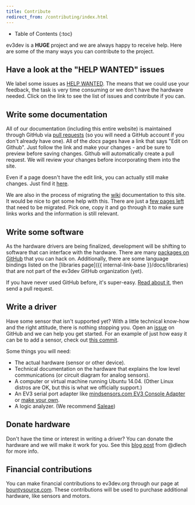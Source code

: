 ```yaml
---
title: Contribute
redirect_from: /contributing/index.html
---
```


* Table of Contents
{:toc}

ev3dev is a **HUGE** project and we are always happy to receive help.
Here are some of the many ways you can contribute to the project.

## Have a look at the "HELP WANTED" issues

We label some issues as [HELP WANTED](https://github.com/ev3dev/ev3dev/labels/HELP%20WANTED).
The means that we could use your feedback, the task is very time consuming or we don't have
the hardware needed. Click on the link to see the list of issues and contribute if you can.

## Write some documentation

All of our documentation (including this entire website) is maintained through
GitHub via [pull requests] (so you will need a GitHub account if you don't
already have one). All of the *docs* pages have a link that says "Edit on
Github". Just follow the link and make your changes - and be sure to preview
before saving changes. Github will automatically create a pull request. We will
review your changes before incorporating them into the site.

Even if a page doesn't have the edit link, you can actually still make changes.
Just find it [here][this-website].

We are also in the process of migrating the [wiki] documentation to this site.
It would be nice to get some help with this. There are just a [few pages left](https://github.com/ev3dev/ev3dev/issues/153#issuecomment-93602107)
that need to be migrated. Pick one, copy it and go through it to make sure
links works and the information is still relevant.

## Write some software

As the hardware drivers are being finalized, development will be shifting to
software that can interface with the hardware. There are many [packages on
GitHub][ev3dev-github-org] that you can hack on. Additionally, there are some
language bindings listed on the [libraries page]({{ internal-link-base }}/docs/libraries) that are not part of the ev3dev
GitHub organization (yet).

If you have never used GitHub before, it's super-easy. [Read about it][GitHub Help],
then send a pull request.

## Write a driver

Have some sensor that isn't supported yet? With a little technical know-how
and the right attitude, there is nothing stopping you. Open an [issue] on
GitHub and we can help you get started. For an example of just how easy it
can be to add a sensor, check out [this commit][ms-angle-sensor-commit].

Some things you will need:

* The actual hardware (sensor or other device).
* Technical documentation on the hardware that explains the low level
  communications (or circuit diagram for analog sensors).
* A computer or virtual machine running Ubuntu 14.04. (Other Linux distros are
  OK, but this is what we officially support.)
* An EV3 serial port adapter like [mindsensors.com EV3 Console Adapter] or
  [make your own][ev3-creating-a-console-cable].
* A logic analyzer. (We recommend [Saleae])


## Donate hardware

Don't have the time or interest in writing a driver? You can donate the
hardware and we will make it work for you. See this
[blog post][will-work-for-sensors] from @dlech for more info.

## Financial contributions

You can make financial contributions to ev3dev.org through our page at [bountysource.com].
These contributions will be used to purchase additional hardware, like sensors and motors.

[pull requests]: https://help.github.com/articles/using-pull-requests
[wiki]: https://github.com/ev3dev/ev3dev/wiki
[contribute-to-wiki]: https://github.com/ev3dev/ev3dev/wiki/How-to-Contribute-to-This-Wiki
[this-website]: https://github.com/ev3dev/ev3dev.github.io
[GitHub Help]: https://help.github.com/
[mindsensors.com EV3 Console Adapter]: http://mindsensors.com/index.php?module=pagemaster&PAGE_user_op=view_page&PAGE_id=189&MMN_position=39:39
[issue]: https://github.com/ev3dev/ev3dev/issues
[ms-angle-sensor-commit]: https://github.com/ev3dev/ev3dev-kernel/commit/0bb5e72135f8abf789db5d061a78a26f6281ed2f
[ev3-creating-a-console-cable]: http://botbench.com/blog/2013/08/15/ev3-creating-console-cable
[will-work-for-sensors]: http://lechnology.com/2014/08/will-work-for-sensors
[ev3dev-github-org]: https://github.com/ev3dev
[bountysource.com]: https://www.bountysource.com/teams/ev3dev
[Saleae]: https://www.saleae.com/

